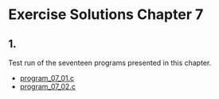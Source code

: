 # Exercise Solutions Chapter 7 #
## 1. ##
Test run of the seventeen programs presented in this chapter.  
 - [program_07_01.c](Exercise_01/Program_07_01/program_07_01.c)  
 - [program_07_02.c](Exercise_01/Program_07_02/program_07_02.c)  
